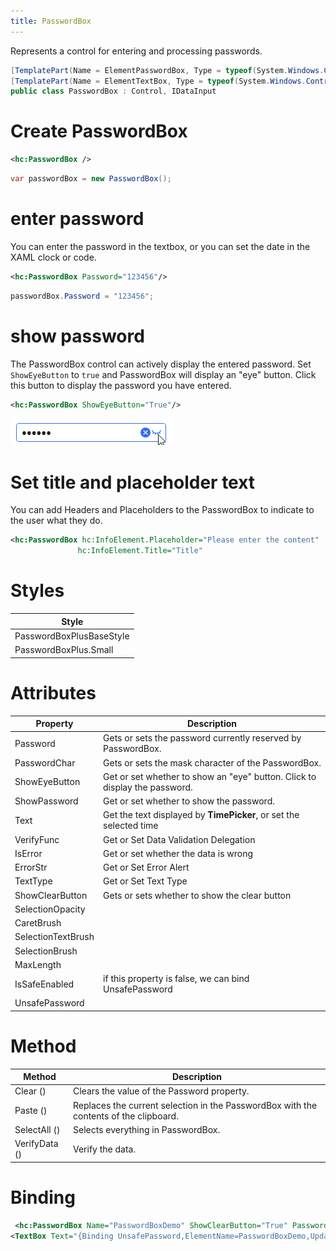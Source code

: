 ```yaml
---
title: PasswordBox
---
```


Represents a control for entering and processing passwords.

``` CS
[TemplatePart(Name = ElementPasswordBox, Type = typeof(System.Windows.Controls.PasswordBox))]
[TemplatePart(Name = ElementTextBox, Type = typeof(System.Windows.Controls.TextBox))]
public class PasswordBox : Control, IDataInput
```
# Create PasswordBox

``` XML
<hc:PasswordBox />
```

``` CS
var passwordBox = new PasswordBox();
```

# enter password
You can enter the password in the textbox, or you can set the date in the XAML clock or code.

``` XML
<hc:PasswordBox Password="123456"/>
```
``` CS
passwordBox.Password = "123456";
```
# show password
The PasswordBox control can actively display the entered password. Set `ShowEyeButton` to `true` and PasswordBox will display an "eye" button. Click this button to display the password you have entered.

``` xml
<hc:PasswordBox ShowEyeButton="True"/>
``` 

![PasswordBox](https://raw.githubusercontent.com/HandyOrg/HandyOrgResource/master/HandyControl/Doc/extend_controls/PasswordBox_2.gif)

# Set title and placeholder text
You can add Headers and Placeholders to the PasswordBox to indicate to the user what they do.

``` XML
<hc:PasswordBox hc:InfoElement.Placeholder="Please enter the content"
               hc:InfoElement.Title="Title"
```

# Styles
|Style|
|-|
|PasswordBoxPlusBaseStyle| 
|PasswordBoxPlus.Small| 

# Attributes
| Property | Description |
| ---------------- | ------------------ |
| Password | Gets or sets the password currently reserved by PasswordBox. |
| PasswordChar | Gets or sets the mask character of the PasswordBox. |
| ShowEyeButton | Get or set whether to show an "eye" button. Click to display the password. |
| ShowPassword | Get or set whether to show the password. |
| Text | Get the text displayed by **TimePicker**, or set the selected time |
| VerifyFunc | Get or Set Data Validation Delegation |
| IsError | Get or set whether the data is wrong |
| ErrorStr | Get or Set Error Alert |
| TextType | Get or Set Text Type |
| ShowClearButton | Gets or sets whether to show the clear button |
| SelectionOpacity | |
| CaretBrush | |
| SelectionTextBrush | |
| SelectionBrush | |
| MaxLength | |
| IsSafeEnabled | if this property is false, we can bind UnsafePassword |
| UnsafePassword | |

# Method
| Method | Description |
| ---------------- | ------------------ |
| Clear () | Clears the value of the Password property. |
| Paste () | Replaces the current selection in the PasswordBox with the contents of the clipboard. |
| SelectAll () | Selects everything in PasswordBox. |
| VerifyData () | Verify the data. |

# Binding
``` xml
 <hc:PasswordBox Name="PasswordBoxDemo" ShowClearButton="True" Password="123456" IsSafeEnabled="False"/>
<TextBox Text="{Binding UnsafePassword,ElementName=PasswordBoxDemo,UpdateSourceTrigger=PropertyChanged}" Margin="0,6,0,0"/>
```
